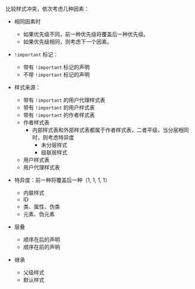 比较样式冲突，依次考虑几种因素：

- 相同因素时
    - 如果优先级不同，前一种优先级将覆盖后一种优先级。
    - 如果优先级相同，则考虑下一个因素。

- `!important` 标记：
    - 带有 `!important` 标记的声明
    - 不带 `!important` 标记的声明
- 样式来源：
    - 带有 `!important` 的用户代理样式表
    - 带有 `!important` 的用户样式表
    - 带有 `!important` 的作者样式表
    - 作者样式表
        - 内部样式表和外部样式表都属于作者样式表，二者平级，当分层相同时，则考虑特异度
            - 未分层样式
            - 级联层样式
    - 用户样式表
    - 用户代理样式表
- 特异度：前一种将覆盖后一种（1, 1, 1, 1）
    - 内联样式
    - ID
    - 类、属性、伪类
    - 元素、伪元素
- 层叠
    - 顺序在后的声明
    - 顺序在前的声明
- 继承
    - 父级样式
    - 默认样式

